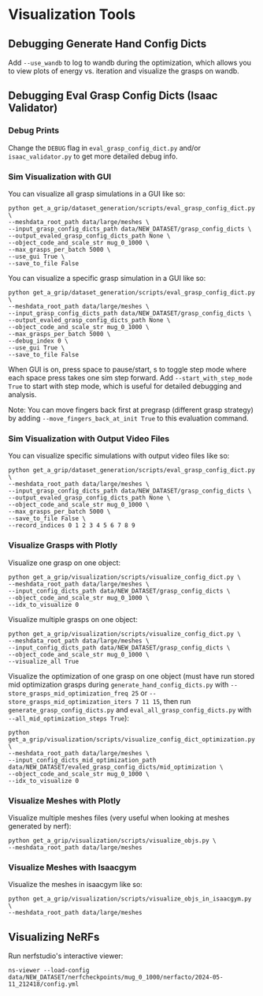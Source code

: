 # Visualization Tools

## Debugging Generate Hand Config Dicts

Add `--use_wandb` to log to wandb during the optimization, which allows you to view plots of energy vs. iteration and visualize the grasps on wandb.

## Debugging Eval Grasp Config Dicts (Isaac Validator)

### Debug Prints

Change the `DEBUG` flag in `eval_grasp_config_dict.py` and/or `isaac_validator.py` to get more detailed debug info.

### Sim Visualization with GUI

You can visualize all grasp simulations in a GUI like so:

```
python get_a_grip/dataset_generation/scripts/eval_grasp_config_dict.py \
--meshdata_root_path data/large/meshes \
--input_grasp_config_dicts_path data/NEW_DATASET/grasp_config_dicts \
--output_evaled_grasp_config_dicts_path None \
--object_code_and_scale_str mug_0_1000 \
--max_grasps_per_batch 5000 \
--use_gui True \
--save_to_file False
```

You can visualize a specific grasp simulation in a GUI like so:

```
python get_a_grip/dataset_generation/scripts/eval_grasp_config_dict.py \
--meshdata_root_path data/large/meshes \
--input_grasp_config_dicts_path data/NEW_DATASET/grasp_config_dicts \
--output_evaled_grasp_config_dicts_path None \
--object_code_and_scale_str mug_0_1000 \
--max_grasps_per_batch 5000 \
--debug_index 0 \
--use_gui True \
--save_to_file False
```

When GUI is on, press space to pause/start, s to toggle step mode where each space press takes one sim step forward. Add `--start_with_step_mode True` to start with step mode, which is useful for detailed debugging and analysis.

Note: You can move fingers back first at pregrasp (different grasp strategy) by adding `--move_fingers_back_at_init True` to this evaluation command.

### Sim Visualization with Output Video Files

You can visualize specific simulations with output video files like so:

```
python get_a_grip/dataset_generation/scripts/eval_grasp_config_dict.py \
--meshdata_root_path data/large/meshes \
--input_grasp_config_dicts_path data/NEW_DATASET/grasp_config_dicts \
--output_evaled_grasp_config_dicts_path None \
--object_code_and_scale_str mug_0_1000 \
--max_grasps_per_batch 5000 \
--save_to_file False \
--record_indices 0 1 2 3 4 5 6 7 8 9
```

### Visualize Grasps with Plotly

Visualize one grasp on one object:

```
python get_a_grip/visualization/scripts/visualize_config_dict.py \
--meshdata_root_path data/large/meshes \
--input_config_dicts_path data/NEW_DATASET/grasp_config_dicts \
--object_code_and_scale_str mug_0_1000 \
--idx_to_visualize 0
```

Visualize multiple grasps on one object:

```
python get_a_grip/visualization/scripts/visualize_config_dict.py \
--meshdata_root_path data/large/meshes \
--input_config_dicts_path data/NEW_DATASET/grasp_config_dicts \
--object_code_and_scale_str mug_0_1000 \
--visualize_all True
```

Visualize the optimization of one grasp on one object (must have run stored mid optimization grasps during `generate_hand_config_dicts.py` with `--store_grasps_mid_optimization_freq 25` or `--store_grasps_mid_optimization_iters 7 11 15`, then run `generate_grasp_config_dicts.py` and `eval_all_grasp_config_dicts.py` with `--all_mid_optimization_steps True`):

```
python get_a_grip/visualization/scripts/visualize_config_dict_optimization.py \
--meshdata_root_path data/large/meshes \
--input_config_dicts_mid_optimization_path data/NEW_DATASET/evaled_grasp_config_dicts/mid_optimization \
--object_code_and_scale_str mug_0_1000 \
--idx_to_visualize 0
```

### Visualize Meshes with Plotly

Visualize multiple meshes files (very useful when looking at meshes generated by nerf):

```
python get_a_grip/visualization/scripts/visualize_objs.py \
--meshdata_root_path data/large/meshes
```

### Visualize Meshes with Isaacgym

Visualize the meshes in isaacgym like so:

```
python get_a_grip/visualization/scripts/visualize_objs_in_isaacgym.py \
--meshdata_root_path data/large/meshes
```

## Visualizing NeRFs

Run nerfstudio's interactive viewer:

```
ns-viewer --load-config data/NEW_DATASET/nerfcheckpoints/mug_0_1000/nerfacto/2024-05-11_212418/config.yml
```
